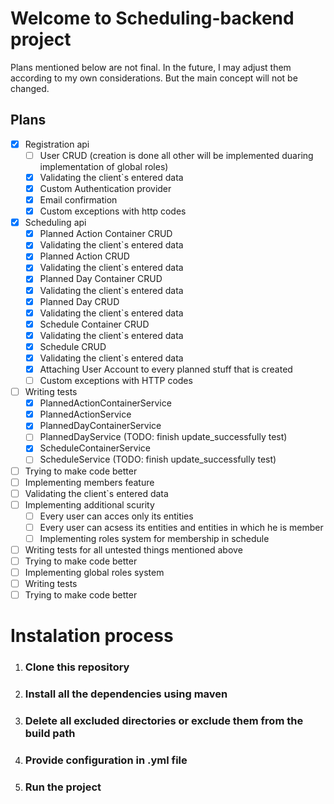 # Welcome to Scheduling-backend project
  
Plans mentioned below are not final. In the future, I may adjust them according to my own considerations. But the main concept will not be changed.

## Plans
- [x] Registration api
  - [ ] User CRUD (creation is done all other will be implemented duaring implementation of global roles)
  - [x] Validating the client`s entered data
  - [x] Custom Authentication provider
  - [x] Email confirmation
  - [x] Custom exceptions with http codes
- [x] Scheduling api
  - [x] Planned Action Container CRUD
  - [x] Validating the client`s entered data
  - [x] Planned Action CRUD
  - [x] Validating the client`s entered data
  - [x] Planned Day Container CRUD
  - [x] Validating the client`s entered data
  - [x] Planned Day CRUD
  - [x] Validating the client`s entered data
  - [x] Schedule Container CRUD
  - [x] Validating the client`s entered data
  - [x] Schedule CRUD
  - [x] Validating the client`s entered data
  - [x] Attaching User Account to every planned stuff that is created
  - [ ] Custom exceptions with HTTP codes
- [ ] Writing tests
  - [x] PlannedActionContainerService
  - [x] PlannedActionService
  - [x] PlannedDayContainerService
  - [ ] PlannedDayService (TODO: finish update_successfully test)
  - [x] ScheduleContainerService
  - [ ] ScheduleService (TODO: finish update_successfully test)
- [ ] Trying to make code better
- [ ] Implementing members feature
- [ ] Validating the client`s entered data
- [ ] Implementing additional scurity
  - [ ] Every user can acces only its entities
  - [ ] Every user can acsess its entities and entities in which he is member
  - [ ] Implementing roles system for membership in schedule
- [ ] Writing tests for all untested things mentioned above
- [ ] Trying to make code better
- [ ] Implementing global roles system
- [ ] Writing tests
- [ ] Trying to make code better

# Instalation process
1. ### Clone this repository
2. ### Install all the dependencies using maven
3. ### Delete all excluded directories or exclude them from the build path
4. ### Provide configuration in .yml file
5. ### Run the project
